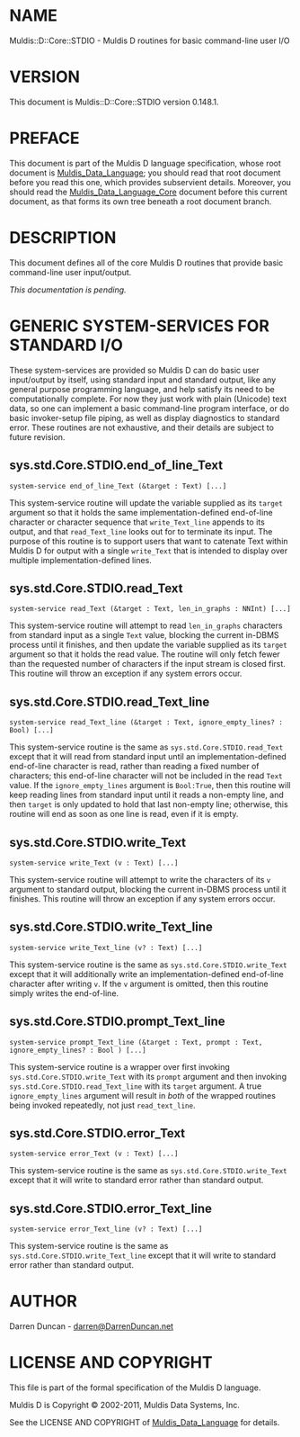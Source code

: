 # NAME

Muldis::D::Core::STDIO - Muldis D routines for basic command-line user I/O

# VERSION

This document is Muldis::D::Core::STDIO version 0.148.1.

# PREFACE

This document is part of the Muldis D language specification, whose root
document is [Muldis_Data_Language](Muldis_Data_Language.md); you should read that root document before
you read this one, which provides subservient details.  Moreover, you
should read the [Muldis_Data_Language_Core](Muldis_Data_Language_Core.md) document before this current
document, as that forms its own tree beneath a root document branch.

# DESCRIPTION

This document defines all of the core Muldis D routines that provide
basic command-line user input/output.

*This documentation is pending.*

# GENERIC SYSTEM-SERVICES FOR STANDARD I/O

These system-services are provided so Muldis D can do basic user
input/output by itself, using standard input and standard output, like any
general purpose programming language, and help satisfy its need to be
computationally complete.  For now they just work with plain (Unicode) text
data, so one can implement a basic command-line program interface, or do
basic invoker-setup file piping, as well as display diagnostics to standard
error.  These routines are not exhaustive, and their details are subject to
future revision.

## sys.std.Core.STDIO.end_of_line_Text

`system-service end_of_line_Text (&target : Text)
[...]`

This system-service routine will update the variable supplied as its
`target` argument so that it holds the same implementation-defined
end-of-line character or character sequence that `write_Text_line` appends
to its output, and that `read_Text_line` looks out for to terminate its
input.  The purpose of this routine is to support users that want to
catenate Text within Muldis D for output with a single `write_Text` that
is intended to display over multiple implementation-defined lines.

## sys.std.Core.STDIO.read_Text

`system-service read_Text (&target : Text,
len_in_graphs : NNInt) [...]`

This system-service routine will attempt to read `len_in_graphs`
characters from standard input as a single `Text` value, blocking the
current in-DBMS process until it finishes, and then update the variable
supplied as its `target` argument so that it holds the read value.  The
routine will only fetch fewer than the requested number of characters if
the input stream is closed first.  This routine will throw an exception if
any system errors occur.

## sys.std.Core.STDIO.read_Text_line

`system-service read_Text_line (&target : Text,
ignore_empty_lines? : Bool) [...]`

This system-service routine is the same as `sys.std.Core.STDIO.read_Text`
except that it will read from standard input until an
implementation-defined end-of-line character is read, rather than reading a
fixed number of characters; this end-of-line character will not be included
in the read `Text` value.  If the `ignore_empty_lines` argument is
`Bool:True`, then this routine will keep reading lines from standard input
until it reads a non-empty line, and then `target` is only updated to hold
that last non-empty line; otherwise, this routine will end as soon as one
line is read, even if it is empty.

## sys.std.Core.STDIO.write_Text

`system-service write_Text (v : Text) [...]`

This system-service routine will attempt to write the characters of its
`v` argument to standard output, blocking the current in-DBMS process
until it finishes.  This routine will throw an exception if any system
errors occur.

## sys.std.Core.STDIO.write_Text_line

`system-service write_Text_line (v? : Text) [...]`

This system-service routine is the same as `sys.std.Core.STDIO.write_Text`
except that it will additionally write an implementation-defined
end-of-line character after writing `v`.  If the `v` argument is omitted,
then this routine simply writes the end-of-line.

## sys.std.Core.STDIO.prompt_Text_line

`system-service prompt_Text_line (&target : Text,
prompt : Text, ignore_empty_lines? : Bool ) [...]`

This system-service routine is a wrapper over first invoking
`sys.std.Core.STDIO.write_Text` with its `prompt` argument and then
invoking `sys.std.Core.STDIO.read_Text_line` with its `target` argument.
A true `ignore_empty_lines` argument will result in *both* of the wrapped
routines being invoked repeatedly, not just `read_text_line`.

## sys.std.Core.STDIO.error_Text

`system-service error_Text (v : Text) [...]`

This system-service routine is the same as `sys.std.Core.STDIO.write_Text`
except that it will write to standard error rather than standard output.

## sys.std.Core.STDIO.error_Text_line

`system-service error_Text_line (v? : Text) [...]`

This system-service routine is the same as
`sys.std.Core.STDIO.write_Text_line` except that it will write to standard
error rather than standard output.

# AUTHOR

Darren Duncan - darren@DarrenDuncan.net

# LICENSE AND COPYRIGHT

This file is part of the formal specification of the Muldis D language.

Muldis D is Copyright © 2002-2011, Muldis Data Systems, Inc.

See the LICENSE AND COPYRIGHT of [Muldis_Data_Language](Muldis_Data_Language.md) for details.

